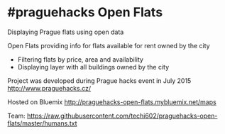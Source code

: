 # #praguehacks Open Flats
Displaying Prague flats using open data

Open Flats providing info for flats available for rent owned by the city
 - Filtering flats by price, area and availability
 - Displaying layer with all buildings owned by the city

Project was developed during Prague hacks event in July 2015
http://www.praguehacks.cz/

Hosted on Bluemix
http://praguehacks-open-flats.mybluemix.net/maps

Team:
https://raw.githubusercontent.com/techi602/praguehacks-open-flats/master/humans.txt
